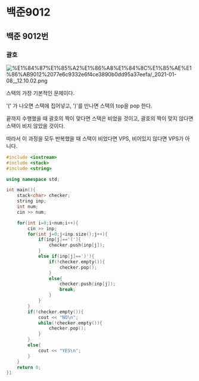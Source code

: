 # 백준9012

## 백준 9012번

### 괄호

![%E1%84%87%E1%85%A2%E1%86%A8%E1%84%8C%E1%85%AE%E1%86%AB9012%2077e6c9332e6f4ce3890b0dd95a37eefa/_2021-01-08__12.10.02.png](%E1%84%87%E1%85%A2%E1%86%A8%E1%84%8C%E1%85%AE%E1%86%AB9012%2077e6c9332e6f4ce3890b0dd95a37eefa/_2021-01-08__12.10.02.png)

스택의 가장 기본적인 문제이다. 

'(' 가 나오면 스택에 집어넣고, ')'를 만나면 스택의 top을 pop 한다. 

끝까지 수행했을 때 괄호의 짝이 맞다면 스택은 비었을 것이고, 괄호의 짝이 맞지 않다면 스택이 비지 않았을 것이다. 

따라서 이 과정을 모두 반복했을 때 스택이 비었다면 VPS, 비어있지 않다면 VPS가 아니다. 

```cpp
#include <iostream>
#include <stack>
#include <string>

using namespace std;

int main(){
    stack<char> checker;
    string inp;
    int num;
    cin >> num;

    for(int i=0;i<num;i++){
        cin >> inp;
        for(int j=0;j<inp.size();j++){
            if(inp[j]=='('){
                checker.push(inp[j]);
            }
            else if(inp[j]==')'){
                if(!checker.empty()){
                    checker.pop();
                }
                else{
                    checker.push(inp[j]);
                    break;
                }
            }
        }
        if(!checker.empty()){
            cout << "NO\n";
            while(!checker.empty()){
                checker.pop();
            }
        }
        else{
            cout << "YES\n";
        }
    }
    return 0;
}1
```